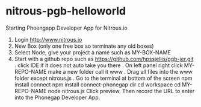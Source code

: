 nitrous-pgb-helloworld
======================

Starting Phoengapp Developer App for Nitrous.io




1. Login http://www.nitrous.io
2. New Box (only one free box so terminate any old boxes)
3. Select Node, give your project a name such as MY-BOX-NAME
4. Start with a github repo such as https://github.com/hpssjellis/pgb-jer.git
. click IDE if it does not auto take you there
. On left panel right click MY-REPO-NAME make a new folder call it www
. Drag all files into the www folder except nitrous.js
. Go to the terminal at bottom of the screen
npm install connect
npm install connect-phonegap
dir
cd  workspace
cd  MY-REPO-NAME
node nitrous.js
Click preview. Then record the URL to enter into the Phonegap Developer App.
